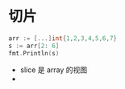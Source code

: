 # 切片





```go
arr := [...]int{1,2,3,4,5,6,7}
s := arr[2: 6]
fmt.Println(s)
```



- slice 是 array 的视图
- 

